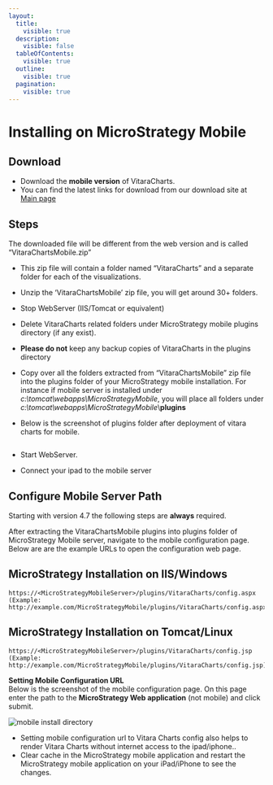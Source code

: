 ```yaml
---
layout:
  title:
    visible: true
  description:
    visible: false
  tableOfContents:
    visible: true
  outline:
    visible: true
  pagination:
    visible: true
---
```


# Installing on MicroStrategy Mobile

## Download <a href="#download" id="download"></a>

* Download the **mobile version** of VitaraCharts.
* You can find the latest links for download from our download site at [Main page](https://vitaracharts.github.io/)

## Steps <a href="#steps" id="steps"></a>

The downloaded file will be different from the web version and is called “VitaraChartsMobile.zip”

* This zip file will contain a folder named “VitaraCharts” and a separate folder for each of the visualizations.
* Unzip the ‘VitaraChartsMobile’ zip file, you will get around 30+ folders.
* Stop​ WebServer (IIS/Tomcat or equivalent)
* Delete VitaraCharts related folders under MicroStrategy mobile plugins directory (if any exist).
* **Please ​do not**​ keep any backup copies of VitaraCharts in the plugins directory
* Copy over all the folders extracted from “VitaraChartsMobile” zip file into the plugins folder of your MicroStrategy mobile installation. For instance if mobile server is installed under _c:\tomcat\webapps\MicroStrategyMobile​_, you will place all folders under _c:\tomcat\webapps\MicroStrategyMobile​_\​**plugins**
*   Below is the screenshot of plugins folder after deployment of vitara charts for mobile.&#x20;

    <figure><img src="https://vitaracharts.github.io/assets/img/mobileInstallDirectory.png" alt=""><figcaption></figcaption></figure>
* Start​ WebServer.
* Connect your ipad to the mobile server

## Configure Mobile Server Path <a href="#configure-mobile-server-path" id="configure-mobile-server-path"></a>

Starting with version 4.7 the following steps are **always** required.

After extracting the VitaraChartsMobile plugins into plugins folder of MicroStrategy Mobile server, navigate to the mobile configuration page. Below are are the example URLs to open the configuration web page.

## **MicroStrategy Installation on IIS/Windows**

```
https://<MicroStrategyMobileServer>/plugins/VitaraCharts/config.aspx 
(Example: ​http://example.com/MicroStrategyMobile/plugins/VitaraCharts/config.aspx)
```

## **MicroStrategy Installation on Tomcat/Linux**

```
https://<MicroStrategyMobileServer>/plugins/VitaraCharts/config.jsp 
(Example: ​http://example.com/MicroStrategyMobile/plugins/VitaraCharts/config.jsp)
```

**Setting Mobile Configuration URL**​\
Below is the screenshot of the mobile configuration page. On this page enter the path to the **MicroStrategy Web application** (not mobile) and click submit.

![mobile install directory](https://vitaracharts.github.io/assets/img/mobileconfig.png)

* Setting mobile configuration url to Vitara Charts config also helps to render Vitara Charts without internet access to the ipad/iphone..
* Clear cache in the MicroStrategy mobile application and restart the MicroStrategy mobile application on your iPad/iPhone to see the changes.
